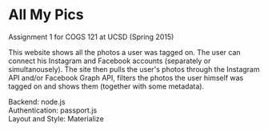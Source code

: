 All My Pics
===========

Assignment 1 for COGS 121 at UCSD (Spring 2015)

This website shows all the photos a user was tagged on. The user can connect his Instagram and Facebook accounts (separately or simultanousely). The site then pulls the user's photos through the Instagram API and/or Facebook Graph API, filters the photos the user himself was tagged on and shows them (together with some metadata).

Backend: node.js<br>
Authentication: passport.js<br>
Layout and Style: Materialize